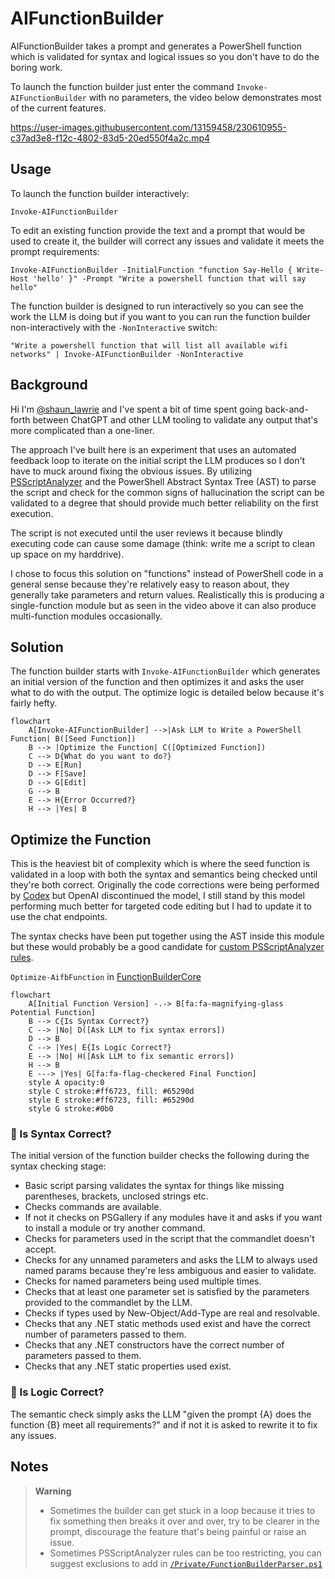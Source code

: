 # AIFunctionBuilder

AIFunctionBuilder takes a prompt and generates a PowerShell function which is validated for syntax and logical issues so you don't have to do the boring work.

To launch the function builder just enter the command `Invoke-AIFunctionBuilder` with no parameters, the video below demonstrates most of the current features.

https://user-images.githubusercontent.com/13159458/230610955-c37ad3e8-f12c-4802-83d5-20ed550f4a2c.mp4   

## Usage

To launch the function builder interactively:
```pwsh
Invoke-AIFunctionBuilder
```
To edit an existing function provide the text and a prompt that would be used to create it, the builder will correct any issues and validate it meets the prompt requirements:
```pwsh
Invoke-AIFunctionBuilder -InitialFunction "function Say-Hello { Write-Host 'hello' }" -Prompt "Write a powershell function that will say hello"
```

The function builder is designed to run interactively so you can see the work the LLM is doing but if you want to you can run the function builder non-interactively with the `-NonInteractive` switch:
```pwsh
"Write a powershell function that will list all available wifi networks" | Invoke-AIFunctionBuilder -NonInteractive
```

## Background

Hi I'm [@shaun_lawrie](https://twitter.com/shaun_lawrie) and I've spent a bit of time spent going back-and-forth between ChatGPT and other LLM tooling to validate any output that's more complicated than a one-liner.

The approach I've built here is an experiment that uses an automated feedback loop to iterate on the initial script the LLM produces so I don't have to muck around fixing the obvious issues. By utilizing [PSScriptAnalyzer](https://github.com/PowerShell/PSScriptAnalyzer) and the PowerShell Abstract Syntax Tree (AST) to parse the script and check for the common signs of hallucination the script can be validated to a degree that should provide much better reliability on the first execution.  

The script is not executed until the user reviews it because blindly executing code can cause some damage (think: write me a script to clean up space on my harddrive).

I chose to focus this solution on "functions" instead of PowerShell code in a general sense because they're relatively easy to reason about, they generally take parameters and return values. Realistically this is producing a single-function module but as seen in the video above it can also produce multi-function modules occasionally.

## Solution

The function builder starts with `Invoke-AIFunctionBuilder` which generates an initial version of the function and then optimizes it and asks the user what to do with the output. The optimize logic is detailed below because it's fairly hefty.

```mermaid
flowchart
    A[Invoke-AIFunctionBuilder] -->|Ask LLM to Write a PowerShell Function| B([Seed Function])
    B --> |Optimize the Function| C([Optimized Function])
    C --> D{What do you want to do?}
    D --> E[Run]
    D --> F[Save]
    D --> G[Edit]
    G --> B
    E --> H{Error Occurred?}
    H --> |Yes| B
```

## Optimize the Function
This is the heaviest bit of complexity which is where the seed function is validated in a loop with both the syntax and semantics being checked until they're both correct. Originally the code corrections were being performed by [Codex](https://openai.com/blog/openai-codex) but OpenAI discontinued the model, I still stand by this model performing much better for targeted code editing but I had to update it to use the chat endpoints.

The syntax checks have been put together using the AST inside this module but these would probably be a good candidate for [custom PSScriptAnalyzer rules](https://learn.microsoft.com/en-us/powershell/utility-modules/psscriptanalyzer/create-custom-rule?view=ps-modules).  

`Optimize-AifbFunction` in [FunctionBuilderCore](/Private/FunctionBuilderCore.ps1)  
```mermaid
flowchart
    A[Initial Function Version] -.-> B[fa:fa-magnifying-glass Potential Function]
    B --> C{Is Syntax Correct?}
    C --> |No| D([Ask LLM to fix syntax errors])
    D --> B
    C --> |Yes| E{Is Logic Correct?}
    E --> |No| H([Ask LLM to fix semantic errors])
    H --> B
    E ---> |Yes| G[fa:fa-flag-checkered Final Function]
    style A opacity:0
    style C stroke:#ff6723, fill: #65290d
    style E stroke:#ff6723, fill: #65290d
    style G stroke:#0b0
```

### 🔶 Is Syntax Correct?
The initial version of the function builder checks the following during the syntax checking stage:  
 - Basic script parsing validates the syntax for things like missing parentheses, brackets, unclosed strings etc.
 - Checks commands are available.
  - If not it checks on PSGallery if any modules have it and asks if you want to install a module or try another command.
 - Checks for parameters used in the script that the commandlet doesn't accept.
 - Checks for any unnamed parameters and asks the LLM to always used named params because they're less ambiguous and easier to validate.
 - Checks for named parameters being used multiple times.
 - Checks that at least one parameter set is satisfied by the parameters provided to the commandlet by the LLM.
 - Checks if types used by New-Object/Add-Type are real and resolvable.
 - Checks that any .NET static methods used exist and have the correct number of parameters passed to them.
 - Checks that any .NET constructors have the correct number of parameters passed to them.
 - Checks that any .NET static properties used exist.

### 🔶 Is Logic Correct?
The semantic check simply asks the LLM "given the prompt {A} does the function {B} meet all requirements?" and if not it is asked to rewrite it to fix any issues.

## Notes
> **Warning**
> - Sometimes the builder can get stuck in a loop because it tries to fix something then breaks it over and over, try to be clearer in the prompt, discourage the feature that's being painful or raise an issue.
> - Sometimes PSScriptAnalyzer rules can be too restricting, you can suggest exclusions to add in [`/Private/FunctionBuilderParser.ps1`](/Private/FunctionBuilderParser.ps1)
